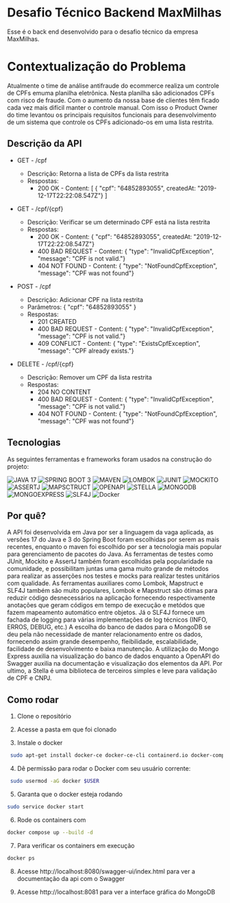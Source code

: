# Desafio Técnico Backend MaxMilhas

Esse é o back end desenvolvido para o desafio técnico da empresa MaxMilhas.

# Contextualização do Problema

Atualmente o time de análise antifraude do ecommerce realiza um controle de CPFs emuma planilha eletrônica. Nesta planilha são adicionados CPFs com risco de fraude. Com o aumento da nossa base de clientes têm ficado cada vez mais difícil manter o controle manual. Com isso o Product Owner do time levantou os principais requisitos funcionais para desenvolvimento de um sistema que controle os CPFs adicionado-os em uma lista restrita.

## Descrição da API

- GET - /cpf
  - Descrição: Retorna a lista de CPFs da lista restrita
  - Respostas: 
      - 200 OK - Content: [ { "cpf": "64852893055", createdAt: "2019-12-17T22:22:08.547Z"} ]
  
- GET - /cpf/{cpf}
  - Descrição: Verificar se um determinado CPF está na lista restrita
  - Respostas: 
      - 200 OK - Content: { "cpf": "64852893055", createdAt: "2019-12-17T22:22:08.547Z"}
      - 400 BAD REQUEST - Content: { "type": "InvalidCpfException", "message": "CPF is not valid."}
      - 404 NOT FOUND - Content: { "type": "NotFoundCpfException", "message": "CPF was not found"}
               
- POST - /cpf
  - Descrição: Adicionar CPF na lista restrita
  - Parâmetros: { "cpf": "64852893055" }
  - Respostas: 
      - 201 CREATED 
      - 400 BAD REQUEST - Content: { "type": "InvalidCpfException", "message": "CPF is not valid."}
      - 409 CONFLICT - Content: { "type": "ExistsCpfException", "message": "CPF already exists."}
               
- DELETE - /cpf/{cpf}
  - Descrição: Remover um CPF da lista restrita
  - Respostas: 
      - 204 NO CONTENT
      - 400 BAD REQUEST - Content: { "type": "InvalidCpfException", "message": "CPF is not valid."}
      - 404 NOT FOUND - Content: { "type": "NotFoundCpfException", "message": "CPF was not found"}

## Tecnologias

As seguintes ferramentas e frameworks foram usados na construção do projeto:<br>

  ![JAVA 17](https://img.shields.io/badge/JAVA-17-%23E34F26.svg?style=for-the-badge)
  ![SPRING BOOT 3](https://img.shields.io/badge/SPRING-BOOT-3-%231572B6.svg?style=for-the-badge)
  ![MAVEN](https://img.shields.io/badge/MAVEN-%23323330.svg?style=for-the-badge)
  ![LOMBOK](https://img.shields.io/badge/LOMBOK-%2320232a.svg?style=for-the-badge)
  ![JUNIT](https://img.shields.io/badge/JUNIT-CA4245?style=for-the-badge)
  ![MOCKITO](https://img.shields.io/badge/MOCKITO-DB7093?style=for-the-badge)
  ![ASSERTJ](https://img.shields.io/badge/ASSERTJ-6DA55F?style=for-the-badge)
  ![MAPSCTRUCT](https://img.shields.io/badge/MAPSCTRUCT-%23404d59.svg?style=for-the-badge)
  ![OPENAPI](https://img.shields.io/badge/OPENAPI-%23316192.svg?style=for-the-badge)
  ![STELLA](https://img.shields.io/badge/STELLA-%23007ACC.svg?style=for-the-badge)
  ![MONGODB](https://img.shields.io/badge/MONGODB-3982CE?style=for-the-badge)
  ![MONGOEXPRESS](https://img.shields.io/badge/MONGOEXPRESS-%23C21325?style=for-the-badge)
  ![SLF4J](https://img.shields.io/badge/SLF4J-%23E5E5E5?style=for-the-badge)
  ![Docker](https://img.shields.io/badge/docker-%230db7ed.svg?style=for-the-badge&logo=docker&logoColor=white)
  
## Por quê?

A API foi desenvolvida em Java por ser a linguagem da vaga aplicada, as versões 17 do Java e 3 do Spring Boot foram escolhidas por serem as mais recentes, enquanto o maven foi escolhido por ser a tecnologia mais popular para gerenciamento de pacotes do Java. 
As ferramentas de testes como JUnit, Mockito e AssertJ também foram escolhidas pela popularidade na comunidade, e possibilitam juntas uma gama muito grande de métodos para realizar as asserções nos testes e mocks para realizar testes unitários com qualidade.
As ferramentas auxiliares como Lombok, Mapstruct e SLF4J também são muito populares, Lombok e Mapstruct são ótimas para reduzir código desnecessários na aplicação fornecendo respectivamente anotações que geram códigos em tempo de execução e metódos que fazem mapeamento automático entre objetos. Já o SLF4J fornece um fachada de logging para várias implementações de log técnicos (INFO, ERROS, DEBUG, etc.)
A escolha do banco de dados para o MongoDB se deu pela não necessidade de manter relacionamento entre os dados, fornecendo assim grande desempenho, fleibilidade, escalabilidade, facilidade de desenvolvimento e baixa manutenção. A utilização do Mongo Express auxilia na visualização do banco de dados enquanto a OpenAPI do Swagger auxilia na documentação e visualização dos elementos da API.
Por ultimo, a Stella é uma biblioteca de terceiros simples e leve para validação de CPF e CNPJ.

## Como rodar

1. Clone o repositório

2. Acesse a pasta em que foi clonado

3. Instale o docker
```bash
 sudo apt-get install docker-ce docker-ce-cli containerd.io docker-compose-plugin

```

4. Dê permissão para rodar o Docker com seu usuário corrente:
```bash
 sudo usermod -aG docker $USER

```

5. Garanta que o docker esteja rodando
```bash
sudo service docker start
```

6. Rode os containers com
```bash
docker compose up --build -d
```

7. Para verificar os containers em execução
```bash
docker ps
```

8. Acesse http://localhost:8080/swagger-ui/index.html para ver a documentação da api com o Swagger

9. Acesse http://localhost:8081 para ver a interface gráfica do MongoDB
